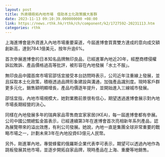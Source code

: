 ```yaml
---
layout: post
title: 外資積極拓內地市場　借助本土化政策擴大客群
date: 2023-11-13 09:10:39.000000000 +08:00
link: https://news.rthk.hk/rthk/ch/component/k2/1727592-20231113.htm
categories: rthk
---
```


上海進博會是外資進入內地市場重要渠道，今屆進博會買賣雙方達成的意向成交額創新高，達到784.1億美元，按年升逾6%。

首次參展進博會的日本知名品牌無印良品，已經進軍內地近20年，經歷商標侵權訴訟敗訴、產品價格過高等批評，被形容在內地發展「水土不服」。

無印良品中國首席市場官邵恬宜接受本台訪問時表示，公司近年注重線上發展，並且採取本土化政策，積極透過品牌形象建設與溝通，加強產品識別度。現時客戶群更多元化，銷售額明顯增長，產品均價逐年提升，並開始進入三線城市發展。

邵恬宜指，內地市場規模大，她對業務前景很有信心，期望透過進博會展示對內地市場長期經營的決心。

同樣在內地發展多年的瑞典家品零售商宜家家居(IKEA)，每一屆進博會都有參展。公司中國公關總監金笛表示，已經連續第3年在進博會首次亮相新年系列產品，認為展覽帶來的溢出效應，有利公司發展。她說，內地一直是集團全球非常重要的戰略市場之一，計劃未來3年在內地投資63億元人民幣。

另外，剛進軍內地，專營蜂蜜的俄羅斯企業代表李可表示，期望可以透過內地作為跳板發展其他市場，並逐步開拓自家品牌，現時產品在上海、重慶等地銷售。
